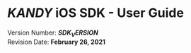 # $KANDY$ iOS SDK - User Guide
Version Number: **$SDK_VERSION$**
<br>
Revision Date: **February 26, 2021**
